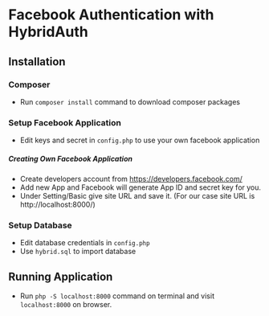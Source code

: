 # Facebook Authentication with HybridAuth

## Installation <br />

### Composer<br />
  - Run `composer install` command to download composer packages
  
### Setup Facebook Application <br />
  - Edit keys and secret in `config.php` to use your own facebook application
  
##### Creating Own Facebook Application <br />
  - Create developers account from https://developers.facebook.com/
  - Add new App and Facebook will generate App ID and secret key for you.
  - Under Setting/Basic give site URL and save it. (For our case site URL is http://localhost:8000/)

### Setup Database
  - Edit database credentials in `config.php` 
  - Use `hybrid.sql` to import database
  
## Running Application
  - Run `php -S localhost:8000` command on terminal and visit `localhost:8000` on browser.
